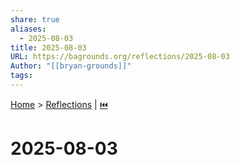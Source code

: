 ```yaml
---
share: true
aliases:
  - 2025-08-03
title: 2025-08-03
URL: https://bagrounds.org/reflections/2025-08-03
Author: "[[bryan-grounds]]"
tags: 
---
```

[Home](../index.md) > [Reflections](./index.md) | [⏮️](./2025-08-02.md)  
# 2025-08-03  
